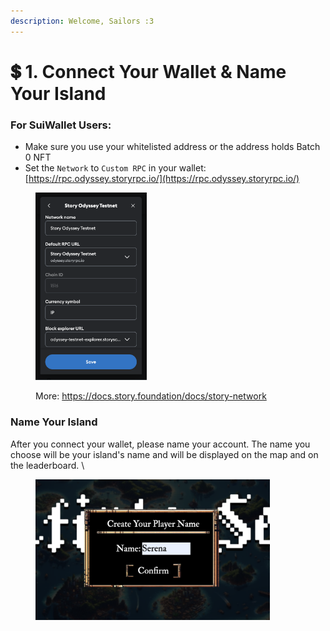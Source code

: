 ```yaml
---
description: Welcome, Sailors :3
---
```


# 💲 1.  Connect Your Wallet & Name Your Island

### For SuiWallet Users:

* Make sure you use your whitelisted address or the address holds Batch 0 NFT
* Set the `Network` to `Custom RPC` in your wallet: [https://rpc.odyssey.storyrpc.io/](https://rpc.odyssey.storyrpc.io/)

<figure><img src="../.gitbook/assets/image.png" alt="" width="178"><figcaption><p>More: <a href="https://docs.story.foundation/docs/story-network">https://docs.story.foundation/docs/story-network</a></p></figcaption></figure>

### Name Your Island

After you connect your wallet, please name your account. The name you choose will be your island's name and will be displayed on the map and on the leaderboard. \


<figure><img src="../.gitbook/assets/image (4).png" alt="" width="375"><figcaption></figcaption></figure>

